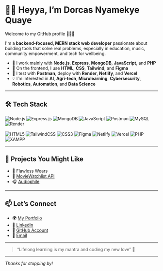 # 👋🏾 Heyya, I’m Dorcas Nyamekye Quaye

Welcome to my GitHub profile 👩🏾‍💻

I'm a **backend-focused, MERN stack web developer** passionate about building tools that solve real problems, especially in education, music, community empowerment, and tech for wellbeing.

- 🔧 I work mainly with **Node.js**, **Express**, **MongoDB**, **JavaScript**, and **PHP**
- 🎨 On the frontend, I use **HTML**, **CSS**, **Tailwind**, and **Figma**
- 📡 I test with **Postman**, deploy with **Render**, **Netlify**, and **Vercel**
- 💡 I’m interested in **AI**, **Agri-tech**, **Microlearning**, **Cybersecurity**, **Robotics**, **Automation**, and **Data Science**

---

## 🛠️ Tech Stack

![Node.js](https://img.shields.io/badge/-Node.js-339933?logo=node.js&logoColor=white&style=flat)
![Express.js](https://img.shields.io/badge/-Express.js-000000?logo=express&logoColor=white&style=flat)
![MongoDB](https://img.shields.io/badge/-MongoDB-47A248?logo=mongodb&logoColor=white&style=flat)
![JavaScript](https://img.shields.io/badge/-JavaScript-F7DF1E?logo=javascript&logoColor=black&style=flat)
![Postman](https://img.shields.io/badge/-Postman-FF6C37?logo=postman&logoColor=white&style=flat)
![MySQL](https://img.shields.io/badge/-MySQL-4479A1?logo=mysql&logoColor=white&style=flat)
![Render](https://img.shields.io/badge/-Render-46E3B7?logo=render&logoColor=black&style=flat)
<br> <br>
![HTML5](https://img.shields.io/badge/-HTML5-E34F26?logo=html5&logoColor=white&style=flat)
![TailwindCSS](https://img.shields.io/badge/-TailwindCSS-38B2AC?logo=tailwind-css&logoColor=white&style=flat)
![CSS3](https://img.shields.io/badge/-CSS3-1572B6?logo=css3&logoColor=white&style=flat)
![Figma](https://img.shields.io/badge/-Figma-F24E1E?logo=figma&logoColor=white&style=flat)
![Netlify](https://img.shields.io/badge/-Netlify-00C7B7?logo=netlify&logoColor=white&style=flat)
![Vercel](https://img.shields.io/badge/-Vercel-000000?logo=vercel&logoColor=white&style=flat)
![PHP](https://img.shields.io/badge/-PHP-777BB4?logo=php&logoColor=white&style=flat)
![XAMPP](https://img.shields.io/badge/-XAMPP-FB7A24?logo=xampp&logoColor=white&style=flat)

---

## 📌 Projects You Might Like

- 👗 [Flawless Wears](https://github.com/Dorcie-dee/flawless-wears)
- 🎥 [MovieWatchlist API](https://github.com/Dorcie-dee/movieWatchlist-api)
- 🎧 [Audiophile](https://github.com/Dorcie-dee/tmp-ecommerce-frontend)

---

## 📫 Let’s Connect

- 🌍 [My Portfolio](https://dorcasnqportfolio.netlify.app)
- 💼 [LinkedIn](https://www.linkedin.com/in/dorcasnyamekyequaye)
- 🐙 [GitHub Account](https://github.com/Dorcie-dee)
- 📧 [Email](mailto:dorcasnquaye28@gmail.com)

---

> “Lifelong learning is my mantra and coding my new love” 🖤

---

_Thanks for stopping by!_
